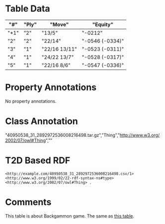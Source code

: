 # Table Data

| "#"  | "Ply" | "Move"        | "Equity"        |
|------|-------|---------------|-----------------|
| "*1" | "2"   | "13/5"        | "-0212"         |
| "2"  | "2"   | "22/14"       | "-0546 (-0334)" |
| "3"  | "1"   | "22/16 13/11" | "-0523 (-0311)" |
| "4"  | "1"   | "24/22 13/7"  | "-0528 (-0317)" |
| "5"  | "1"   | "22/16 8/6"   | "-0547 (-0336)" |


# Property Annotations

No property annotations.

# Class Annotation

"40950538_31_2892972536008216498.tar.gz","Thing","http://www.w3.org/2002/07/owl#Thing",""

# T2D Based RDF

```
<http://example.com/40950538_31_2892972536008216498.csv/1> <http://www.w3.org/1999/02/22-rdf-syntax-ns#type> <http://www.w3.org/2002/07/owl#Thing> .
```

# Comments

This table is about Backgammon game.
The same as [this table](./61371918_137_4508398029601236682.csv.md).
